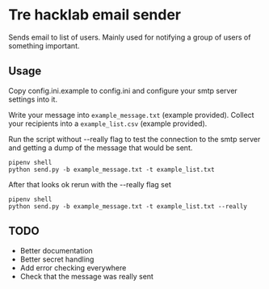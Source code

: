 # Tre hacklab email sender

Sends email to list of users. Mainly used for notifying a group of users of something important.

## Usage

Copy config.ini.example to config.ini and configure your smtp server settings into it.

Write your message into `example_message.txt` (example provided). Collect your recipients into a `example_list.csv` (example provided).

Run the script without --really flag to test the connection to the smtp server and getting a dump of the message that would be sent.

```
pipenv shell
python send.py -b example_message.txt -t example_list.txt
```

After that looks ok rerun with the --really flag set

```
pipenv shell
python send.py -b example_message.txt -t example_list.txt --really
```

## TODO

* Better documentation
* Better secret handling
* Add error checking everywhere
* Check that the message was really sent
